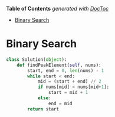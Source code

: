 <!-- START doctoc generated TOC please keep comment here to allow auto update -->
<!-- DON'T EDIT THIS SECTION, INSTEAD RE-RUN doctoc TO UPDATE -->
**Table of Contents**  *generated with [DocToc](https://github.com/thlorenz/doctoc)*

- [Binary Search](#binary-search)

<!-- END doctoc generated TOC please keep comment here to allow auto update -->

# Binary Search

```python
class Solution(object):
    def findPeakElement(self, nums):
        start, end = 0, len(nums) - 1
        while start < end:
            mid = (start + end) // 2
            if nums[mid] < nums[mid+1]:
                start = mid + 1
            else:
                end = mid
        return start
```

